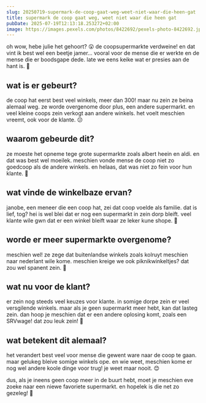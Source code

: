 ```yaml
---
slug: 20250719-supermark-de-coop-gaat-weg-weet-niet-waar-die-heen-gat
title: supermark de coop gaat weg, weet niet waar die heen gat
pubDate: 2025-07-19T12:13:18.253272+02:00
image: https://images.pexels.com/photos/8422692/pexels-photo-8422692.jpeg?auto=compress&cs=tinysrgb&dpr=2&h=650&w=940
---
```

oh wow, hebe julie het gehoort? 😮 de coopsupermarkte verdweine! en dat vint ik best wel een beetje jamer... vooral voor de mense die er werkte en de mense die er boodsgape dede. late we eens keike wat er presies aan de hant is. 🛒

## wat is er gebeurt?

de coop hat eerst best veel winkels, meer dan 300! maar nu zein ze beina alemaal weg. ze worde overgenome door plus, een andere supermarkt. en veel kleine coops zein verkogt aan andere winkels. het voelt meschien vreemt, ook voor de klante. 😕

## waarom gebeurde dit?

ze moeste het opneme tege grote supermarkte zoals albert heein en aldi. en dat was best wel moeilek. meschien vonde mense de coop niet zo goedcoop als de andere winkels. en helaas, dat was niet zo fein voor hun klante. 💸

## wat vinde de winkelbaze ervan?

janobe, een meneer die een coop hat, zei dat coop voelde als familie. dat is lief, tog? hei is wel blei dat er nog een supermarkt in zein dorp bleift. veel klante wile gwn dat er een winkel bleift waar ze leker kune shope. 🏪

## worde er meer supermarkte overgenome?

meschien wel! ze zege dat buitenlandse winkels zoals kolruyt meschien naar nederlant wile kome. meschien kreige we ook piknikwinkeltjes? dat zou wel spanent zein. 🚚

## wat nu voor de klant?

er zein nog steeds veel keuzes voor klante. in somige dorpe zein er veel versgilende winkels. maar als je geen supermarkt meer hebt, kan dat lasteg zein. dan hoop je meschien dat er een andere oplosing komt, zoals een SRVwage! dat zou leuk zein! 🚜

## wat betekent dit alemaal?

het verandert best veel voor mense die gewent ware naar de coop te gaan. maar gelukeg bleive somige winkels ope. en wie weet, meschien kome er nog wel andere koole dinge voor trug! je weet maar nooit. 😊

dus, als je ineens geen coop meer in de buurt hebt, moet je meschien eve zoeke naar een niewe favoriete supermarkt. en hopelek is die net zo gezeleg! 🍎
